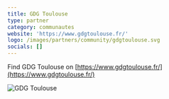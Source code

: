 ```yaml
---
title: GDG Toulouse
type: partner
category: communautes
website: 'https://www.gdgtoulouse.fr/'
logo: /images/partners/community/gdgtoulouse.svg
socials: []
---
```


Find GDG Toulouse on [https://www.gdgtoulouse.fr/](https://www.gdgtoulouse.fr/)

![GDG Toulouse](/images/partners/community/gdgtoulouse.svg)
